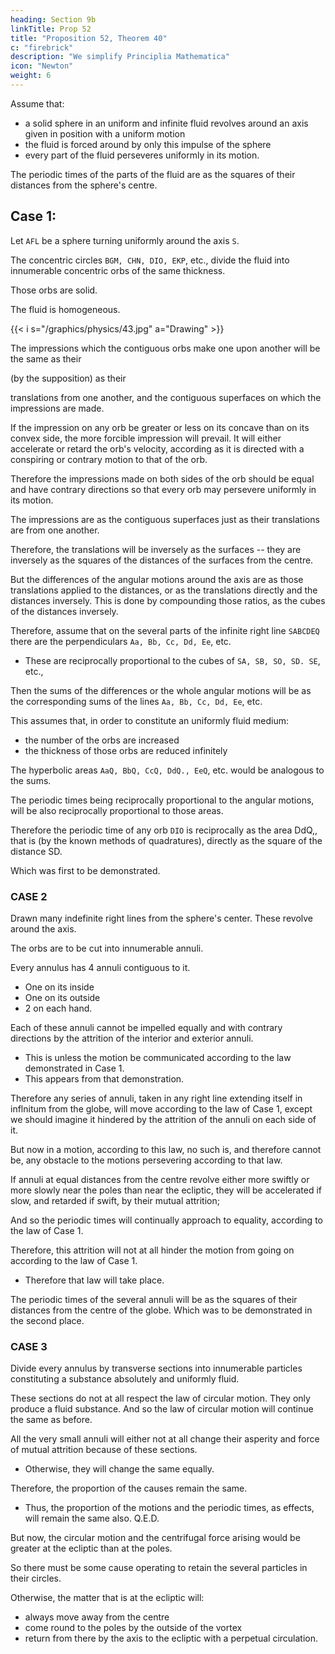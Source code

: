 ```yaml
---
heading: Section 9b
linkTitle: Prop 52
title: "Proposition 52, Theorem 40"
c: "firebrick"
description: "We simplify Principlia Mathematica"
icon: "Newton"
weight: 6
---
```




Assume that:
- a solid sphere in an uniform and infinite fluid revolves around an axis given in position with a uniform motion
- the fluid is forced around by only this impulse of the sphere
- every part of the fluid perseveres uniformly in its motion.

The periodic times of the parts of the fluid are as the squares of their distances from the sphere's centre.


## Case 1: 

Let `AFL` be a sphere turning uniformly around the axis `S`.

The concentric circles `BGM, CHN, DIO, EKP`, etc., divide the fluid into innumerable concentric orbs of the same thickness.

Those orbs are solid.

The fluid is homogeneous.

{{< i s="/graphics/physics/43.jpg" a="Drawing" >}}


The impressions which the contiguous orbs make one upon another will be the same as their 

(by the supposition) as their 

translations from one another, and the contiguous superfaces on which the impressions are made. 

If the impression on any orb be greater or less on its concave than on its convex side, the more forcible impression will prevail. It will either accelerate or retard the orb's velocity, according as it is directed with a conspiring or contrary motion to that of the orb.

Therefore the impressions made on both sides of the orb should be equal and have contrary directions so that every orb may persevere uniformly in its motion.

The impressions are as the contiguous superfaces just as their translations are from one another.

Therefore, the translations will be inversely as the surfaces -- they are inversely as the squares of the distances of the surfaces from the centre.

But the differences of the angular motions around the axis are as those translations applied to the distances, or as the translations directly and the distances inversely. This is done by compounding those ratios, as the cubes of the distances inversely.

Therefore, assume that on the several parts of the infinite right line `SABCDEQ` there are the perpendiculars `Aa, Bb, Cc, Dd, Ee`, etc. 
- These are reciprocally proportional to the cubes of `SA, SB, SO, SD. SE`, etc., 

Then the sums of the differences or the whole angular motions will be as the corresponding sums of the lines `Aa, Bb, Cc, Dd, Ee`, etc.

This assumes that, in order to constitute an uniformly fluid medium:
- the number of the orbs are increased
- the thickness of those orbs are reduced infinitely 

The hyperbolic areas `AaQ, BbQ, CcQ, DdQ., EeQ`, etc. would be analogous to the sums.

The periodic times being reciprocally proportional to the angular motions, will be also reciprocally proportional to those areas.

Therefore the periodic time of any orb `DIO` is reciprocally as the area DdQ,, that is (by the known methods of quadratures), directly as the square of the distance SD. 

Which was first to be demonstrated.


### CASE 2

Drawn many indefinite right lines from the sphere's center. These revolve around the axis.

 <!-- making given angles with the axis, exceeding one another by equal differences; and, by these lines  -->

The orbs are to be cut into innumerable annuli.

Every annulus has 4 annuli contiguous to it.
- One on its inside
- One on its outside
- 2 on each hand. 

Each of these annuli cannot be impelled equally and with contrary directions by the attrition of the interior and exterior annuli. 
- This is unless the motion be communicated according to the law demonstrated in Case 1.
- This appears from that demonstration. 

Therefore any series of annuli, taken in any right line extending itself in inflnitum from the globe, will move according to the law of Case 1, except we should imagine it hindered by the attrition of the annuli on each side of it. 

But now in a motion, according to this law, no such is, and therefore cannot be, any obstacle to the motions persevering according to that law. 

If annuli at equal distances from the centre revolve either more swiftly or more slowly near the poles than near the ecliptic, they will be accelerated if slow, and retarded if swift, by their mutual attrition; 

And so the periodic times will continually approach to equality, according to the law of Case 1. 

Therefore, this attrition will not at all hinder the motion from going on according to the law of Case 1.
- Therefore that law will take place. 

The periodic times of the several annuli will be as the squares of their distances from the centre of the globe. Which was to be demonstrated in the second place.


### CASE 3

Divide every annulus by transverse sections into innumerable particles constituting a substance absolutely and uniformly fluid.

These sections do not at all respect the law of circular motion. They only produce a fluid substance. And so the law of circular motion will continue the same as before.

All the very small annuli will either not at all change their asperity and force of mutual attrition because of these sections.
- Otherwise, they will change the same equally.

Therefore, the proportion of the causes remain the same.
- Thus, the proportion of the motions and the periodic times, as effects, will remain the same also. Q.E.D. 

But now, the circular motion and the centrifugal force arising would be greater at the ecliptic than at the poles.

So there must be some cause operating to retain the several particles in their circles.

Otherwise, the matter that is at the ecliptic will:
- always move away from the centre
- come round to the poles by the outside of the vortex
- return from there by the axis to the ecliptic with a perpetual circulation.


